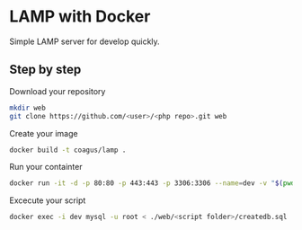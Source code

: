 # LAMP with Docker
Simple LAMP server for develop quickly.

## Step by step
Download your repository
```sh
mkdir web 
git clone https://github.com/<user>/<php repo>.git web
```
Create your image
```sh
docker build -t coagus/lamp .
```
Run your containter
```sh
docker run -it -d -p 80:80 -p 443:443 -p 3306:3306 --name=dev -v "$(pwd)"/web:/var/www/html coagus/lamp
```
Excecute your script
```sh
docker exec -i dev mysql -u root < ./web/<script folder>/createdb.sql
```